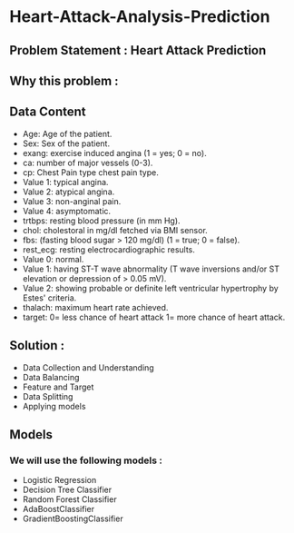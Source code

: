 # Heart-Attack-Analysis-Prediction
## Problem Statement : Heart Attack Prediction
## Why this problem : 



## Data Content
* Age: Age of the patient.
* Sex: Sex of the patient.
* exang: exercise induced angina (1 = yes; 0 = no).
* ca: number of major vessels (0-3).
* cp: Chest Pain type chest pain type.
* Value 1: typical angina.
* Value 2: atypical angina.
* Value 3: non-anginal pain.
* Value 4: asymptomatic.
* trtbps: resting blood pressure (in mm Hg).
* chol: cholestoral in mg/dl fetched via BMI sensor.
* fbs: (fasting blood sugar > 120 mg/dl) (1 = true; 0 = false).
* rest_ecg: resting electrocardiographic results.
* Value 0: normal.
* Value 1: having ST-T wave abnormality (T wave inversions and/or ST elevation or depression of > 0.05 mV).
* Value 2: showing probable or definite left ventricular hypertrophy by Estes' criteria.
* thalach: maximum heart rate achieved.
* target: 0= less chance of heart attack 1= more chance of heart attack.

## Solution :
* Data Collection and Understanding
* Data Balancing
* Feature and Target
* Data Splitting
* Applying models

## Models
### We will use the following models :
* Logistic Regression
* Decision Tree Classifier
* Random Forest Classifier
* AdaBoostClassifier
* GradientBoostingClassifier


